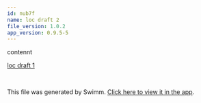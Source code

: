 ```yaml
---
id: nub7f
name: loc draft 2
file_version: 1.0.2
app_version: 0.9.5-5
---
```


contennt




[loc draft 1](loc-draft-1.null.sw.md)





<br/>

This file was generated by Swimm. [Click here to view it in the app](http://localhost:5003/repos/Z2l0aHViJTNBJTNBYXplcm90aGNvcmUtd290bGslM0ElM0FtYW96U3dpbW0=/docs/nub7f).